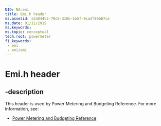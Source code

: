 ```yaml
---
UID: NA:emi
title: Emi.h header
ms.assetid: a3d844b2-70c5-310b-bb5f-9ca4f80b87ce
ms.date: 01/11/2019
ms.keywords: 
ms.topic: conceptual
tech.root: powermeter
f1_keywords:
 - emi
 - emi/emi
---
```


# Emi.h header


## -description

This header is used by Power Metering and Budgeting Reference. For more information, see:

- [Power Metering and Budgeting Reference](../_powermeter/index.md)

